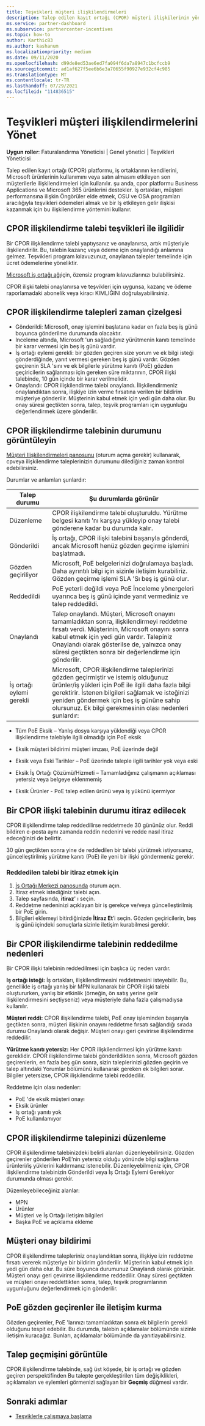 ```yaml
---
title: Teşvikleri müşteri ilişkilendirmeleri
description: Talep edilen kayıt ortağı (CPOR) müşteri ilişkilerinin yönetilmesi için önemli süreçler ve zaman çizelgelerini anlayın.
ms.service: partner-dashboard
ms.subservice: partnercenter-incentives
ms.topic: how-to
author: Karthic83
ms.author: kashanum
ms.localizationpriority: medium
ms.date: 09/11/2020
ms.openlocfilehash: d99de8ed53ae6ed7fa094f6da7a8947c1bcfccb9
ms.sourcegitcommit: ad1af627f5ee6b6e3a70655f90927e932cf4c985
ms.translationtype: MT
ms.contentlocale: tr-TR
ms.lasthandoff: 07/29/2021
ms.locfileid: "114836515"
---
```

# <a name="manage-incentives-customer-associations"></a>Teşvikleri müşteri ilişkilendirmelerini Yönet

**Uygun roller**: Faturalandırma Yöneticisi | Genel yönetici | Teşvikleri Yöneticisi

Talep edilen kayıt ortağı (CPOR) platformu, iş ortaklarının kendilerini, Microsoft ürünlerinin kullanımını veya satın almasını etkileyen son müşterilerle ilişkilendirmeleri için kullanılır. şu anda, cpor platformu Business Applications ve Microsoft 365 ürünlerini destekler. İş ortakları, müşteri performansına ilişkin Öngörüler elde etmek, OSU ve OSA programları aracılığıyla teşvikleri ödemeleri almak ve bir Iş etkileyen gelir ilişkisi kazanmak için bu ilişkilendirme yöntemini kullanır.  

## <a name="how-your-cpor-association-claim-relates-to-incentives"></a>CPOR ilişkilendirme talebi teşvikleri ile ilgilidir

Bir CPOR ilişkilendirme talebi yaptıysanız ve onaylanırsa, artık müşteriyle ilişkilendirilir. Bu, talebin kazanç veya ödeme için onaylandığı anlamına gelmez. Teşvikleri program kılavuzunuz, onaylanan talepler temelinde için ücret ödemelerine yöneliktir.

[Microsoft iş ortağı ağı](https://aka.ms/partnerincentives)için, özensiz program kılavuzlarınızı bulabilirsiniz.

CPOR ilişki talebi onaylanırsa ve teşvikleri için uygunsa, kazanç ve ödeme raporlamadaki abonelik veya kiracı KIMLIĞINI doğrulayabilirsiniz. 

## <a name="cpor-association-claims-timeline"></a>CPOR ilişkilendirme talepleri zaman çizelgesi

- Gönderildi: Microsoft, onay işlemini başlatana kadar en fazla beş iş günü boyunca gönderilme durumunda olacaktır.
- Inceleme altında, Microsoft 'un sağladığınız yürütmenin kanıtı temelinde bir karar vermesi için beş iş günü vardır.
- İş ortağı eylemi gerekli: bir gözden geçiren size yorum ve ek bilgi isteği gönderdiğinde, yanıt vermesi gereken beş iş günü vardır. Gözden geçirenin SLA 'sını ve ek bilgilerle yürütme kanıtı (PoE) gözden geçiricilerin sağlanması için gereken süre miktarının, CPOR ilişki talebinde, 10 gün içinde bir karar verilmelidir.
- Onaylandı: CPOR ilişkilendirme talebi onaylandı. İlişkilendirmeniz onaylandıktan sonra, ilişkiye izin verme fırsatına verilen bir bildirim müşteriye gönderilir. Müşterinin kabul etmek için yedi gün daha olur. Bu onay süresi geçtikten sonra, talep, teşvik programları için uygunluğu değerlendirmek üzere gönderilir.

## <a name="view-the-status-of-your-cpor-association-claim"></a>CPOR ilişkilendirme talebinin durumunu görüntüleyin

[Müşteri Ilişkilendirmeleri panosunu](https://partner.microsoft.com/dashboard/incentives/claims/associations) (oturum açma gerekir) kullanarak, cpveya ilişkilendirme taleplerinizin durumunu dilediğiniz zaman kontrol edebilirsiniz.

Durumlar ve anlamları şunlardır:

| Talep durumu | Şu durumlarda görünür |
| ------ | ----------- | 
|  Düzenleme  | CPOR ilişkilendirme talebi oluşturuldu. Yürütme belgesi kanıtı 'nı karşıya yükleyip onay talebi gönderene kadar bu durumda kalır.   |
|  Gönderildi  | İş ortağı, CPOR ilişki talebini başarıyla gönderdi, ancak Microsoft henüz gözden geçirme işlemini başlatmadı.   |
|  Gözden geçiriliyor  | Microsoft, PoE belgelerinizi doğrulamaya başladı. Daha ayrıntılı bilgi için sizinle iletişim kurabiliriz. Gözden geçirme işlemi SLA 'Sı beş iş günü olur.  |
|  Reddedildi  | PoE yeterli değildi veya PoE İnceleme yönergeleri uyarınca beş iş günü içinde yanıt vermediniz ve talep reddedildi.   |
|  Onaylandı  | Talep onaylandı. Müşteri, Microsoft onayını tamamladıktan sonra, ilişkilendirmeyi reddetme fırsatı verdi. Müşterinin, Microsoft onayını sonra kabul etmek için yedi gün vardır. Talepiniz Onaylandı olarak gösterilse de, yalnızca onay süresi geçtikten sonra bir değerlendirme için gönderilir.   |
|  İş ortağı eylemi gerekli  | Microsoft, CPOR ilişkilendirme taleplerinizi gözden geçirmiştir ve istemiş olduğunuz ürünler/iş yükleri için PoE ile ilgili daha fazla bilgi gerektirir. İstenen bilgileri sağlamak ve isteğinizi yeniden göndermek için beş iş gününe sahip olursunuz. Ek bilgi gerekmesinin olası nedenleri şunlardır:

- Tüm PoE Eksik – Yanlış dosya karşıya yüklendiği veya CPOR ilişkilendirme talebiyle ilgili olmadığı için PoE eksik

- Eksik müşteri bildirimi müşteri imzası, PoE üzerinde değil

- Eksik veya Eski Tarihler – PoE üzerinde taleple ilgili tarihler yok veya eski

- Eksik İş Ortağı Çözümü/Hizmeti – Tamamladığınız çalışmanın açıklaması yetersiz veya belgeye eklenmemiş

- Eksik Ürünler - PoE talep edilen ürünü veya iş yükünü içermiyor 

## <a name="dispute-the-status-of-a-cpor-association-claim"></a>Bir CPOR ilişki talebinin durumu itiraz edilecek

CPOR ilişkilendirme talep reddedilirse reddetmede 30 gününüz olur. Reddi bildiren e-posta aynı zamanda reddin nedenini ve redde nasıl itiraz edeceğinizi de belirtir.  

30 gün geçtikten sonra yine de reddedilen bir talebi yürütmek istiyorsanız, güncelleştirilmiş yürütme kanıtı (PoE) ile yeni bir ilişki göndermeniz gerekir. 

### <a name="to-dispute-a-rejected-claim"></a>Reddedilen talebi bir itiraz etmek için

1. [İş Ortağı Merkezi panosunda](https://partner.microsoft.com/dashboard/) oturum açın.
2. İtiraz etmek istediğiniz talebi açın.
3. Talep sayfasında, **itiraz**' ı seçin.
4. Reddetme nedeninizi açıklayan bir iş gerekçe ve/veya güncelleştirilmiş bir PoE girin.
5. Bilgileri eklemeyi bitirdiğinizde **İtiraz Et**’i seçin. Gözden geçiricilerin, beş iş günü içindeki sonuçlarla sizinle iletişim kurabilmesi gerekir.

## <a name="reasons-a-cpor-association-claim-is-rejected"></a>Bir CPOR ilişkilendirme talebinin reddedilme nedenleri

Bir CPOR ilişki talebinin reddedilmesi için başlıca üç neden vardır.

**Iş ortağı isteği:** İş ortakları, ilişkilendirmesini reddetmesini isteyebilir. Bu, genellikle iş ortağı yanlış bir MPN kullanarak bir CPOR ilişki talebi oluştururken, yanlış bir etkinlik (örneğin, ön satış yerine gelir Ilişkilendirmesini seçtiyseniz) veya müşteriyle daha fazla çalışmadıysa kullanılır.

**Müşteri reddi:** CPOR ilişkilendirme talebi, PoE onay işleminden başarıyla geçtikten sonra, müşteri ilişkinin onayını reddetme fırsatı sağlandığı sırada durumu Onaylandı olarak değişir. Müşteri onayı geri çevirirse ilişkilendirme reddedilir.

**Yürütme kanıtı yetersiz:** Her CPOR ilişkilendirmesi için yürütme kanıtı gereklidir. CPOR ilişkilendirme talebi gönderildikten sonra, Microsoft gözden geçirenlerin, en fazla beş gün sonra, sizin taleplerinizi gözden geçirin ve talep altındaki Yorumlar bölümünü kullanarak gereken ek bilgileri sorar. Bilgiler yetersizse, CPOR ilişkilendirme talebi reddedilir.

Reddetme için olası nedenler:

- PoE 'de eksik müşteri onayı
- Eksik ürünler
- Iş ortağı yanıtı yok
- PoE kullanılamıyor

## <a name="edit-your-cpor-association-claim"></a>CPOR ilişkilendirme talepinizi düzenleme

CPOR ilişkilendirme talebinizdeki belirli alanları düzenleyebilirsiniz. Gözden geçirenler gönderilen PoE’nin yetersiz olduğu yönünde bilgi sağlarsa ürünleri/iş yüklerini kaldırmanız istenebilir. Düzenleyebilmeniz için, CPOR ilişkilendirme talebinizin Gönderildi veya İş Ortağı Eylemi Gerekiyor durumunda olması gerekir.

Düzenleyebileceğiniz alanlar:

- MPN
- Ürünler
- Müşteri ve İş Ortağı iletişim bilgileri
- Başka PoE ve açıklama ekleme

## <a name="customer-consent-notification"></a>Müşteri onay bildirimi

CPOR ilişkilendirme talepleriniz onaylandıktan sonra, ilişkiye izin reddetme fırsatı vererek müşteriye bir bildirim gönderilir. Müşterinin kabul etmek için yedi gün daha olur. Bu süre boyunca durumunuz Onaylandı olarak görünür. Müşteri onayı geri çevirirse ilişkilendirme reddedilir. Onay süresi geçtikten ve müşteri onayı reddettikten sonra, talep, teşvik programlarının uygunluğunu değerlendirmek için gönderilir.

## <a name="how-to-communicate-with-poe-reviewers"></a>PoE gözden geçirenler ile iletişim kurma

Gözden geçirenler, PoE 'larınızı tamamladıktan sonra ek bilgilerin gerekli olduğunu tespit edebilir. Bu durumda, talebin açıklamalar bölümünde sizinle iletişim kuracağız. Bunları, açıklamalar bölümünde da yanıtlayabilirsiniz.

## <a name="view-claim-history"></a>Talep geçmişini görüntüle

CPOR ilişkilendirme talebinde, sağ üst köşede, bir iş ortağı ve gözden geçiren perspektifinden Bu talepte gerçekleştirilen tüm değişiklikleri, açıklamaları ve eylemleri görmenizi sağlayan bir **Geçmiş** düğmesi vardır.

## <a name="next-steps"></a>Sonraki adımlar

- [Teşviklerle çalışmaya başlama](incentives-get-started-intro.md)